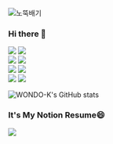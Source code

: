 ![노뚝배기](https://github.com/WONDO-K/WONDO-K/assets/90016509/3d4c7f5e-7d0a-47e0-905c-936762232088)


### Hi there 👋
<img src="https://img.shields.io/badge/python-3776AB?style=for-the-badge&logo=python&logoColor=white"> <img src="https://img.shields.io/badge/java-007396?style=for-the-badge&logo=java&logoColor=white">  
<img src="https://img.shields.io/badge/mysql-4479A1?style=for-the-badge&logo=mysql&logoColor=white"> <img src="https://img.shields.io/badge/oracle-F80000?style=for-the-badge&logo=oracle&logoColor=white">  
<img src="https://img.shields.io/badge/spring-6DB33F?style=for-the-badge&logo=spring&logoColor=white"> <img src="https://img.shields.io/badge/springboot-6DB33F?style=for-the-badge&logo=springboot&logoColor=white">  
<img src="https://img.shields.io/badge/git-F05032?style=for-the-badge&logo=git&logoColor=white"> <img src="https://img.shields.io/badge/github-181717?style=for-the-badge&logo=github&logoColor=white">

![WONDO-K's GitHub stats](https://github-readme-stats.vercel.app/api?username=WONDO-K&show_icons=true&theme=dracula)

### It's My Notion Resume😄
[<img src="https://img.shields.io/badge/Notion-000000?style=for-the-badge&logo=notion&logoColor=white">](https://www.notion.so/f7ffd529196f485baa16309e01891275)


<!--
**WONDO-K/WONDO-K** is a ✨ _special_ ✨ repository because its `README.md` (this file) appears on your GitHub profile.

Here are some ideas to get you started:

- 🔭 I’m currently working on ...
- 🌱 I’m currently learning ...
- 👯 I’m looking to collaborate on ...
- 🤔 I’m looking for help with ...
- 💬 Ask me about ...
- 📫 How to reach me: ...
- 😄 Pronouns: ...
- ⚡ Fun fact: ...
-->

